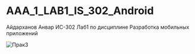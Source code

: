 # AAA_1_LAB1_IS_302_Android

Айдарханов Анвар ИС-302 Лаб1 по дисциплине Разработка мобильных приложений


![Прак3](https://user-images.githubusercontent.com/75249457/196373133-5e34e19e-0b63-43fa-ad31-0616558643c0.PNG)
